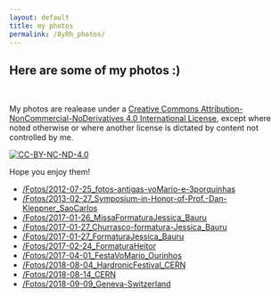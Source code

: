 ```yaml
---
layout: default
title: my photos
permalink: /8yRh_photos/
---
```


## Here are some of my photos :)

<br>

My photos are realease under a
[Creative Commons Attribution-NonCommercial-NoDerivatives 4.0 International License](https://creativecommons.org/licenses/by-nc-nd/4.0/),
except where noted otherwise or where another license is dictated by content
not controlled by me.

<a rel="license" href="http://creativecommons.org/licenses/by-nc-nd/4.0/">
<img src="https://i.creativecommons.org/l/by-nc-nd/4.0/88x31.png" class="mx-auto d-block" alt="CC-BY-NC-ND-4.0">
</a><br>

Hope you enjoy them!

- [/Fotos/2012-07-25_fotos-antigas-voMario-e-3porquinhas](https://drive.google.com/open?id=1J1mwCqUy79KjjZpnnAJ3VlVMPQNfe7Vb)
- [/Fotos/2013-02-27_Symposium-in-Honor-of-Prof.-Dan-Kleppner_SaoCarlos](https://drive.google.com/open?id=1N8OKMCSlXNQQniUNy9jTJqd997KJSKuJ)
- [/Fotos/2017-01-26_MissaFormaturaJessica_Bauru](https://drive.google.com/open?id=1rtDDM10aOblXazYl1HBVYfmZCy4istOe)
- [/Fotos/2017-01-27_Churrasco-formatura-Jessica_Bauru](https://drive.google.com/open?id=1VuToOZLxS8S5x2uVp0v3f9BDjqjJIUZn)
- [/Fotos/2017-01-27_FormaturaJessica_Bauru](https://drive.google.com/open?id=12kCzFaqyYSaRnJHOcQQsfLBKxGi2080g)
- [/Fotos/2017-02-24_FormaturaHeitor](https://drive.google.com/open?id=1u_d5wUwdiqeepBgWWr87-PrlmzdWUN24)
- [/Fotos/2017-04-01_FestaVoMario_Ourinhos](https://drive.google.com/open?id=1LjIYa_6HCKbDSE7oBhEIsk8O79XhYu0C)
- [/Fotos/2018-08-04_HardronicFestival_CERN](https://drive.google.com/open?id=1co-_sY-R4Ji7gkETVoqf5uqbgkqzUaS1)
- [/Fotos/2018-08-14_CERN](https://drive.google.com/open?id=13QDSWFwXYTV9DurYXG_Y1zCJY7mODQr7)
- [/Fotos/2018-09-09_Geneva-Switzerland](https://drive.google.com/open?id=14WH_J_ANE17_LeoTKRc7CZbNXc2zz_Fi)
